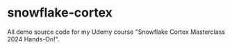 # snowflake-cortex
All demo source code for my Udemy course "Snowflake Cortex Masterclass 2024 Hands-On!".

